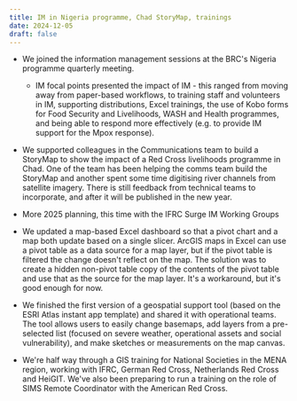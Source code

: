 ```yaml
---
title: IM in Nigeria programme, Chad StoryMap, trainings 
date: 2024-12-05
draft: false
---
```


* We joined the information management sessions at the BRC's Nigeria programme quarterly meeting.
	* IM focal points presented the impact of IM - this ranged from moving away from paper-based workflows, to training staff and volunteers in IM, supporting distributions, Excel trainings, the use of Kobo forms for Food Security and Livelihoods, WASH and Health programmes, and being able to respond more effectively (e.g. to provide IM support for the Mpox response).

* We supported colleagues in the Communications team to build a StoryMap to show the impact of a Red Cross livelihoods programme in Chad. One of the team has been helping the comms team build the StoryMap and another spent some time digitising river channels from satellite imagery. There is still feedback from technical teams to incorporate, and after it will be published in the new year. 

* More 2025 planning, this time with the IFRC Surge IM Working Groups

* We updated a map-based Excel dashboard so that a pivot chart and a map both update based on a single slicer. ArcGIS maps in Excel can use a pivot table as a data source for a map layer, but if the pivot table is filtered the change doesn't reflect on the map. The solution was to create a hidden non-pivot table copy of the contents of the pivot table and use that as the source for the map layer. It's a workaround, but it's good enough for now.

* We finished the first version of a geospatial support tool (based on the ESRI Atlas instant app template) and shared it with operational teams. The tool allows users to easily change basemaps, add layers from a pre-selected list (focused on severe weather, operational assets and social vulnerability), and make sketches or measurements on the map canvas. 

* We're half way through a GIS training for National Societies in the MENA region, working with IFRC, German Red Cross, Netherlands Red Cross and HeiGIT. We've also been preparing to run a training on the role of SIMS Remote Coordinator with the American Red Cross. 
